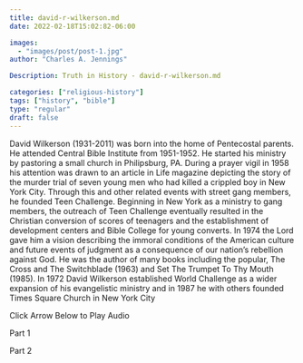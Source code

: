 ```yaml
---
title: david-r-wilkerson.md
date: 2022-02-18T15:02:82-06:00

images:
  - "images/post/post-1.jpg"
author: "Charles A. Jennings"

Description: Truth in History - david-r-wilkerson.md

categories: ["religious-history"]
tags: ["history", "bible"]
type: "regular"
draft: false
---
```


David Wilkerson (1931-2011) was born into the home of Pentecostal parents. He attended Central Bible Institute from 1951-1952. He started his ministry by pastoring a small church in Philipsburg, PA. During a prayer vigil in 1958 his attention was drawn to an article in Life magazine depicting the story of the murder trial of seven young men who had killed a crippled boy in New York City. Through this and other related events with street gang members, he founded Teen Challenge. Beginning in New York as a ministry to gang members, the outreach of Teen Challenge eventually resulted in the Christian conversion of scores of teenagers and the establishment of development centers and Bible College for young converts. In 1974 the Lord gave him a vision describing the immoral conditions of the American culture and future events of judgment as a consequence of our nation’s rebellion against God. He was the author of many books including the popular, The Cross and The Switchblade (1963) and Set The Trumpet To Thy Mouth (1985). In 1972 David Wilkerson established World Challenge as a wider expansion of his evangelistic ministry and in 1987 he with others founded Times Square Church in New York City

Click Arrow Below to Play Audio


Part 1

Part 2

